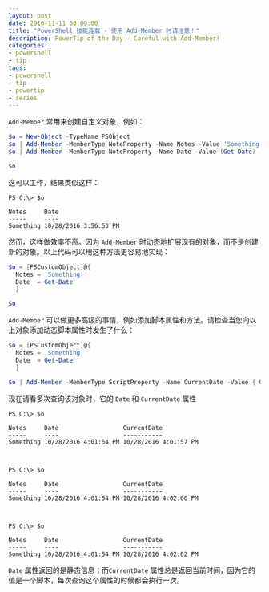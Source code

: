 ```yaml
---
layout: post
date: 2016-11-11 00:00:00
title: "PowerShell 技能连载 - 使用 Add-Member 时请注意！"
description: PowerTip of the Day - Careful with Add-Member!
categories:
- powershell
- tip
tags:
- powershell
- tip
- powertip
- series
---
```

`Add-Member` 常用来创建自定义对象，例如：

```powershell
$o = New-Object -TypeName PSObject
$o | Add-Member -MemberType NoteProperty -Name Notes -Value 'Something'
$o | Add-Member -MemberType NoteProperty -Name Date -Value (Get-Date)

$o
```

这可以工作，结果类似这样：


    PS C:\> $o 

    Notes     Date                 
    -----     ----                 
    Something 10/28/2016 3:56:53 PM

然而，这样做效率不高。因为 `Add-Member` 时动态地扩展现有的对象，而不是创建新的对象。以上代码可以用这种方法更容易地实现：

```powershell
$o = [PSCustomObject]@{
  Notes = 'Something'
  Date  = Get-Date
  }

$o
```

`Add-Member` 可以做更多高级的事情，例如添加脚本属性和方法。请检查当您向以上对象添加动态脚本属性时发生了什么：

```powershell
$o = [PSCustomObject]@{
  Notes = 'Something'
  Date  = Get-Date
  }

$o | Add-Member -MemberType ScriptProperty -Name CurrentDate -Value { Get-Date }
```

现在请看多次查询该对象时，它的 `Date` 和 `CurrentDate` 属性

```
PS C:\> $o 

Notes     Date                  CurrentDate          
-----     ----                  -----------          
Something 10/28/2016 4:01:54 PM 10/28/2016 4:01:57 PM


​    
PS C:\> $o 

Notes     Date                  CurrentDate          
-----     ----                  -----------          
Something 10/28/2016 4:01:54 PM 10/28/2016 4:02:00 PM


​    
PS C:\> $o 

Notes     Date                  CurrentDate          
-----     ----                  -----------          
Something 10/28/2016 4:01:54 PM 10/28/2016 4:02:02 PM
```

`Date` 属性返回的是静态信息；而`CurrentDate` 属性总是返回当前时间，因为它的值是一个脚本，每次查询这个属性的时候都会执行一次。

<!--本文国际来源：[Careful with Add-Member!](http://community.idera.com/powershell/powertips/b/tips/posts/careful-with-add-member)-->
